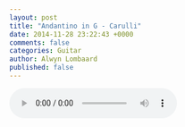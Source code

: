```yaml
---
layout: post
title: "Andantino in G - Carulli"
date: 2014-11-28 23:22:43 +0000
comments: false
categories: Guitar
author: Alwyn Lombaard
published: false
---
```


<audio controls>
  <source src="/music/Carulli_Andantino_20141128_225123.mp3" type="audio/mpeg">
</audio>